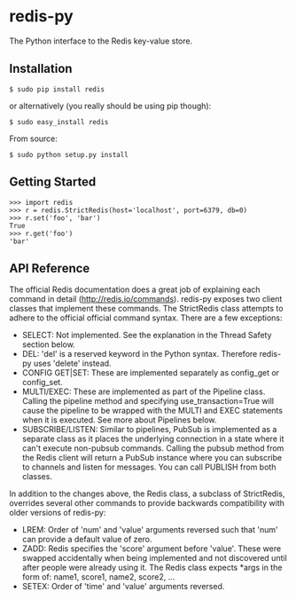 # redis-py

The Python interface to the Redis key-value store.

## Installation

    $ sudo pip install redis

or alternatively (you really should be using pip though):

    $ sudo easy_install redis

From source:

    $ sudo python setup.py install


## Getting Started

    >>> import redis
    >>> r = redis.StrictRedis(host='localhost', port=6379, db=0)
    >>> r.set('foo', 'bar')
    True
    >>> r.get('foo')
    'bar'

## API Reference

The official Redis documentation does a great job of explaining each command in
detail (http://redis.io/commands). redis-py exposes two client classes that
implement these commands. The StrictRedis class attempts to adhere to the
official official command syntax. There are a few exceptions:

* SELECT: Not implemented. See the explanation in the Thread Safety section
  below.
* DEL: 'del' is a reserved keyword in the Python syntax. Therefore redis-py
  uses 'delete' instead.
* CONFIG GET|SET: These are implemented separately as config_get or config_set.
* MULTI/EXEC: These are implemented as part of the Pipeline class. Calling
  the pipeline method and specifying use_transaction=True will cause the
  pipeline to be wrapped with the MULTI and EXEC statements when it is executed.
  See more about Pipelines below.
* SUBSCRIBE/LISTEN: Similar to pipelines, PubSub is implemented as a separate
  class as it places the underlying connection in a state where it can't
  execute non-pubsub commands. Calling the pubsub method from the Redis client
  will return a PubSub instance where you can subscribe to channels and listen
  for messages. You can call PUBLISH from both classes.

In addition to the changes above, the Redis class, a subclass of StrictRedis,
overrides several other commands to provide backwards compatibility with older
versions of redis-py:

* LREM: Order of 'num' and 'value' arguments reversed such that 'num' can
  provide a default value of zero.
* ZADD: Redis specifies the 'score' argument before 'value'. These were swapped
  accidentally when being implemented and not discovered until after people
  were already using it. The Redis class expects *args in the form of:
      name1, score1, name2, score2, ...
* SETEX: Order of 'time' and 'value' arguments reversed.

